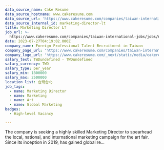 ```yaml
---
data_source_name: Cake Resume
data_source_hostname: www.cakeresume.com
data_source_url: 'https://www.cakeresume.com/companies/taiwan-international-jobs/jobs'
data_source_internal_id: marketing-director-lt
title: Marketing Director LT
job_url: >-
  https://www.cakeresume.com/companies/taiwan-international-jobs/jobs/marketing-director-lt
date: 2023-07-27T04:19:02.000Z
company_name: Foreign Professional Talent Recruitment in Taiwan
company_page_url: 'https://www.cakeresume.com/companies/taiwan-international-jobs'
company_logo_url: 'https://www.cakeresume.com/_next/static/media/cakeresume.e1c03867.svg'
salary_text: TWDundefined - TWDundefined
salary_currency: TWD
salary_type: per_year
salary_min: 1800000
salary_max: 2500000
location_list: 台灣台北
job_tags:
  - name: Marketing Director
  - name: Marketing
  - name: Art
  - name: Global Marketing
badges:
  - High-level Vacancy

---
```


The company is seeking a highly skilled Marketing Director to spearhead the local, national, and international marketing campaign for the art fair. Since its inception in 2019, has gained global re...